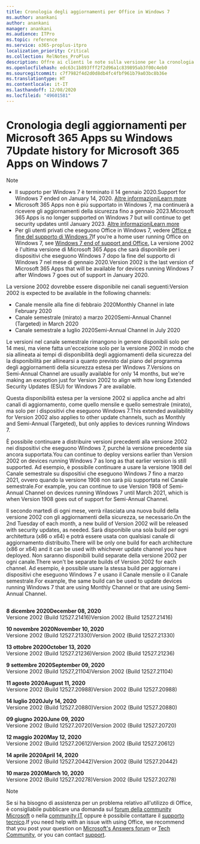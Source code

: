 ```yaml
---
title: Cronologia degli aggiornamenti per Office in Windows 7
ms.author: anankani
author: anankani
manager: anankani
ms.audience: ITPro
ms.topic: reference
ms.service: o365-proplus-itpro
localization_priority: Critical
ms.collection: RelNotes_ProPlus
description: Offre ai clienti le note sulla versione per la cronologia degli aggiornamenti per Microsoft 365 Apps per Windows 7
ms.openlocfilehash: edc63c1b893fff2f2d96a1c839895ab3f00c4eb0
ms.sourcegitcommit: c7f7982f4d2d0d8db4fc4fbf961b79a03bc8b36e
ms.translationtype: HT
ms.contentlocale: it-IT
ms.lasthandoff: 12/08/2020
ms.locfileid: "49601581"
---
```

# <a name="update-history-for-microsoft-365-apps-on-windows-7"></a><span data-ttu-id="6660c-103">Cronologia degli aggiornamenti per Microsoft 365 Apps su Windows 7</span><span class="sxs-lookup"><span data-stu-id="6660c-103">Update history for Microsoft 365 Apps on Windows 7</span></span> 

 > [!NOTE]
>
>- <span data-ttu-id="6660c-104">Il supporto per Windows 7 è terminato il 14 gennaio 2020.</span><span class="sxs-lookup"><span data-stu-id="6660c-104">Support for Windows 7 ended on January 14, 2020.</span></span> [<span data-ttu-id="6660c-105">Altre informazioni</span><span class="sxs-lookup"><span data-stu-id="6660c-105">Learn more</span></span>](https://www.microsoft.com/microsoft-365/windows/end-of-windows-7-support?rtc=1)
>- <span data-ttu-id="6660c-106">Microsoft 365 Apps non è più supportato in Windows 7, ma continuerà a ricevere gli aggiornamenti della sicurezza fino a gennaio 2023.</span><span class="sxs-lookup"><span data-stu-id="6660c-106">Microsoft 365 Apps is no longer supported on Windows 7 but will continue to get security updates until January 2023.</span></span> [<span data-ttu-id="6660c-107">Altre informazioni</span><span class="sxs-lookup"><span data-stu-id="6660c-107">Learn more</span></span>](https://docs.microsoft.com/DeployOffice/windows-7-support)
>- <span data-ttu-id="6660c-108">Per gli utenti privati che eseguono Office in Windows 7, vedere [Office e fine del supporto di Windows 7](https://support.office.com/en-us/article/windows-7-end-of-support-and-office-78f20fab-b57b-44d7-8368-06a8493f3cb9?ui=en-US&rs=en-US&ad=US)</span><span class="sxs-lookup"><span data-stu-id="6660c-108">If you’re a home user running Office on Windows 7, see [Windows 7 end of support and Office.](https://support.office.com/en-us/article/windows-7-end-of-support-and-office-78f20fab-b57b-44d7-8368-06a8493f3cb9?ui=en-US&rs=en-US&ad=US)</span></span>
<span data-ttu-id="6660c-109">La versione 2002 è l'ultima versione di Microsoft 365 Apps che sarà disponibile per i dispositivi che eseguono Windows 7 dopo la fine del supporto di Windows 7 nel mese di gennaio 2020.</span><span class="sxs-lookup"><span data-stu-id="6660c-109">Version 2002 is the last version of Microsoft 365 Apps that will be available for devices running Windows 7 after Windows 7 goes out of support in January 2020.</span></span>  

<span data-ttu-id="6660c-110">La versione 2002 dovrebbe essere disponibile nei canali seguenti:</span><span class="sxs-lookup"><span data-stu-id="6660c-110">Version 2002 is expected to be available in the following channels:</span></span>
- <span data-ttu-id="6660c-111">Canale mensile alla fine di febbraio 2020</span><span class="sxs-lookup"><span data-stu-id="6660c-111">Monthly Channel in late February 2020</span></span>
- <span data-ttu-id="6660c-112">Canale semestrale (mirato) a marzo 2020</span><span class="sxs-lookup"><span data-stu-id="6660c-112">Semi-Annual Channel (Targeted) in March 2020</span></span>
- <span data-ttu-id="6660c-113">Canale semestrale a luglio 2020</span><span class="sxs-lookup"><span data-stu-id="6660c-113">Semi-Annual Channel in July 2020</span></span>

<span data-ttu-id="6660c-114">Le versioni nel canale semestrale rimangono in genere disponibili solo per 14 mesi, ma viene fatta un'eccezione solo per la versione 2002 in modo che sia allineata ai tempi di disponibilità degli aggiornamenti della sicurezza del la disponibilità per allinearsi a quanto previsto dal piano del programma degli aggiornamenti della sicurezza estesa per Windows 7.</span><span class="sxs-lookup"><span data-stu-id="6660c-114">Versions on Semi-Annual Channel are usually available for only 14 months, but we're making an exception just for Version 2002 to align with how long Extended Security Updates (ESU) for Windows 7 are available.</span></span>

<span data-ttu-id="6660c-115">Questa disponibilità estesa per la versione 2002 si applica anche ad altri canali di aggiornamento, come quello mensile e quello semestrale (mirato), ma solo per i dispositivi che eseguono Windows 7.</span><span class="sxs-lookup"><span data-stu-id="6660c-115">This extended availability for Version 2002 also applies to other update channels, such as Monthly and Semi-Annual (Targeted), but only applies to devices running Windows 7.</span></span>

<span data-ttu-id="6660c-116">È possibile continuare a distribuire versioni precedenti alla versione 2002 nei dispositivi che eseguono Windows 7, purché la versione precedente sia ancora supportata.</span><span class="sxs-lookup"><span data-stu-id="6660c-116">You can continue to deploy versions earlier than Version 2002 on devices running Windows 7 as long as that earlier version is still supported.</span></span> <span data-ttu-id="6660c-117">Ad esempio, è possibile continuare a usare la versione 1908 del Canale semestrale su dispositivi che eseguono Windows 7 fino a marzo 2021, ovvero quando la versione 1908 non sarà più supportata nel Canale semestrale.</span><span class="sxs-lookup"><span data-stu-id="6660c-117">For example, you can continue to use Version 1908 of Semi-Annual Channel on devices running Windows 7 until March 2021, which is when Version 1908 goes out of support for Semi-Annual Channel.</span></span>

<span data-ttu-id="6660c-118">Il secondo martedì di ogni mese, verrà rilasciata una nuova build della versione 2002 con gli aggiornamenti della sicurezza, se necessario.</span><span class="sxs-lookup"><span data-stu-id="6660c-118">On the 2nd Tuesday of each month, a new build of Version 2002 will be released with security updates, as needed.</span></span> <span data-ttu-id="6660c-119">Sarà disponibile una sola build per ogni architettura (x86 o x64) e potrà essere usata con qualsiasi canale di aggiornamento distribuito.</span><span class="sxs-lookup"><span data-stu-id="6660c-119">There will be only one build for each architecture (x86 or x64) and it can be used with whichever update channel you have deployed.</span></span> <span data-ttu-id="6660c-120">Non saranno disponibili build separate della versione 2002 per ogni canale.</span><span class="sxs-lookup"><span data-stu-id="6660c-120">There won't be separate builds of Version 2002 for each channel.</span></span> <span data-ttu-id="6660c-121">Ad esempio, è possibile usare la stessa build per aggiornare i dispositivi che eseguono Windows 7 e usano il Canale mensile o il Canale semestrale.</span><span class="sxs-lookup"><span data-stu-id="6660c-121">For example, the same build can be used to update devices running Windows 7 that are using Monthly Channel or that are using Semi-Annual Channel.</span></span>

##

[//]: # (NON RIMUOVERE)

<span data-ttu-id="6660c-123">**8 dicembre 2020**</span><span class="sxs-lookup"><span data-stu-id="6660c-123">**December 08, 2020**</span></span><br/>
<span data-ttu-id="6660c-124">Versione 2002 (Build 12527.21416)</span><span class="sxs-lookup"><span data-stu-id="6660c-124">Version 2002 (Build 12527.21416)</span></span><br/>

<span data-ttu-id="6660c-125">**10 novembre 2020**</span><span class="sxs-lookup"><span data-stu-id="6660c-125">**November 10, 2020**</span></span><br/>
<span data-ttu-id="6660c-126">Versione 2002 (Build 12527.21330)</span><span class="sxs-lookup"><span data-stu-id="6660c-126">Version 2002 (Build 12527.21330)</span></span><br/>

<span data-ttu-id="6660c-127">**13 ottobre 2020**</span><span class="sxs-lookup"><span data-stu-id="6660c-127">**October 13, 2020**</span></span><br/>
<span data-ttu-id="6660c-128">Versione 2002 (Build 12527.21236)</span><span class="sxs-lookup"><span data-stu-id="6660c-128">Version 2002 (Build 12527.21236)</span></span><br/>

<span data-ttu-id="6660c-129">**9 settembre 2020**</span><span class="sxs-lookup"><span data-stu-id="6660c-129">**September 09, 2020**</span></span><br/>
<span data-ttu-id="6660c-130">Versione 2002 (Build 12527,21104)</span><span class="sxs-lookup"><span data-stu-id="6660c-130">Version 2002 (Build 12527.21104)</span></span><br/>

<span data-ttu-id="6660c-131">**11 agosto 2020**</span><span class="sxs-lookup"><span data-stu-id="6660c-131">**August 11, 2020**</span></span><br/>
<span data-ttu-id="6660c-132">Versione 2002 (Build 12527.20988)</span><span class="sxs-lookup"><span data-stu-id="6660c-132">Version 2002 (Build 12527.20988)</span></span><br/>

<span data-ttu-id="6660c-133">**14 luglio 2020**</span><span class="sxs-lookup"><span data-stu-id="6660c-133">**July 14, 2020**</span></span><br/>
<span data-ttu-id="6660c-134">Versione 2002 (Build 12527.20880)</span><span class="sxs-lookup"><span data-stu-id="6660c-134">Version 2002 (Build 12527.20880)</span></span><br/>

<span data-ttu-id="6660c-135">**09 giugno 2020**</span><span class="sxs-lookup"><span data-stu-id="6660c-135">**June 09, 2020**</span></span><br/>
<span data-ttu-id="6660c-136">Versione 2002 (Build 12527.20720)</span><span class="sxs-lookup"><span data-stu-id="6660c-136">Version 2002 (Build 12527.20720)</span></span><br/>

<span data-ttu-id="6660c-137">**12 maggio 2020**</span><span class="sxs-lookup"><span data-stu-id="6660c-137">**May 12, 2020**</span></span><br/>
<span data-ttu-id="6660c-138">Versione 2002 (Build 12527.20612)</span><span class="sxs-lookup"><span data-stu-id="6660c-138">Version 2002 (Build 12527.20612)</span></span><br/>

<span data-ttu-id="6660c-139">**14 aprile 2020**</span><span class="sxs-lookup"><span data-stu-id="6660c-139">**April 14, 2020**</span></span><br/>
<span data-ttu-id="6660c-140">Versione 2002 (Build 12527.20442)</span><span class="sxs-lookup"><span data-stu-id="6660c-140">Version 2002 (Build 12527.20442)</span></span><br/>

<span data-ttu-id="6660c-141">**10 marzo 2020**</span><span class="sxs-lookup"><span data-stu-id="6660c-141">**March 10, 2020**</span></span><br/>
<span data-ttu-id="6660c-142">Versione 2002 (Build 12527.20278)</span><span class="sxs-lookup"><span data-stu-id="6660c-142">Version 2002 (Build 12527.20278)</span></span><br/>




> [!NOTE]
> <span data-ttu-id="6660c-143">Se si ha bisogno di assistenza per un problema relativo all'utilizzo di Office, è consigliabile pubblicare una domanda sul [forum della community Microsoft](https://answers.microsoft.com/) o nella [community IT](https://techcommunity.microsoft.com/) oppure è possibile contattare il [supporto tecnico](https://support.microsoft.com/contactus).</span><span class="sxs-lookup"><span data-stu-id="6660c-143">If you need help with an issue with using Office, we recommend that you post your question on [Microsoft's Answers forum](https://answers.microsoft.com/) or [Tech Community](https://techcommunity.microsoft.com/), or you can contact [support](https://support.microsoft.com/contactus).</span></span>
